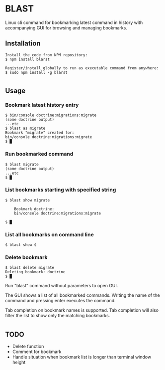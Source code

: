 # BLAST
Linux cli command for bookmarking latest command in history with accompanying GUI for browsing and managing bookmarks.

## Installation
```
Install the code from NPM repository:
$ npm install blarst
```
```
Register/install globally to run as executable command from anywhere:
$ sudo npm install -g blarst
```

#
## Usage
### Bookmark latest history entry
```
$ bin/console doctrine:migrations:migrate
(some doctrine output)
...etc
$ blast as migrate
Bookmark "migrate" created for:
bin/console doctrine:migrations:migrate
$ █
```
### Run bookmarked command
```
$ blast migrate
(some doctrine output)
...etc
$ █
```
### List bookmarks starting with specified string
```
$ blast show migrate

    Bookmark doctrine:
    bin/console doctrine:migrations:migrate

$ █
```
### List all bookmarks on command line
```
$ blast show $
```
### Delete bookmark
```
$ blast delete migrate
Deleting bookmark: doctrine
$ █
```

Run "blast" command without parameters to open GUI.  

The GUI shows a list of all bookmarked commands. Writing the name of the command and pressing enter executes the command.  

Tab completion on bookmark names is supported. Tab completion will also filter the list to show only the matching bookmarks.
#
## TODO
- Delete function
- Comment for bookmark
- Handle situation when bookmark list is longer than terminal window height